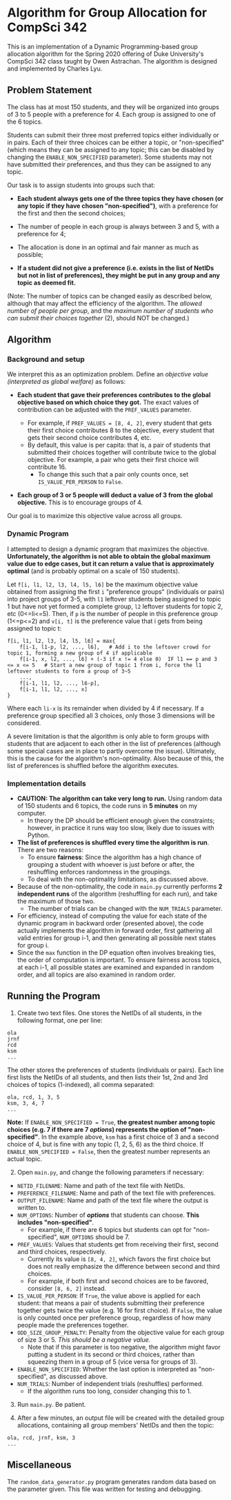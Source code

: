 # Algorithm for Group Allocation for CompSci 342

This is an implementation of a Dynamic Programming-based group allocation
algorithm for the Spring 2020 offering of Duke University's CompSci 342 
class taught by Owen Astrachan. The algorithm is designed and implemented 
by Charles Lyu.

## Problem Statement

The class has at most 150 students, and they will be organized into
groups of 3 to 5 people with a preference for 4. Each group is assigned
to one of the 6 topics.

Students can submit their three most preferred topics either individually
or in pairs. Each of their three choices can be either a topic, or
"non-specified" (which means they can be assigned to any topic; this 
can be disabled by changing the ``ENABLE_NON_SPECIFIED`` parameter). 
Some students may not have submitted their preferences, and thus they 
can be assigned to any topic.

Our task is to assign students into groups such that:

- **Each student always gets one of the three topics they have chosen (or any
topic if they have chosen "non-specified")**, with a preference for the
first and then the second choices;

- The number of people in each group is always between 3 and 5, with a
preference for 4;

- The allocation is done in an optimal and fair manner as much as 
possible;

- **If a student did not give a preference (i.e. exists in the list of
NetIDs but not in list of preferences), they might be put in any group 
and any topic as deemed fit.**

(Note: The number of topics can be changed easily as described below,
although that may affect the efficiency of the algorithm. The *allowed 
number of people per group*, and the *maximum number of students who can
submit their choices together* (2), should NOT be changed.)

## Algorithm

### Background and setup

We interpret this as an optimization problem. Define an *objective value
(interpreted as global welfare)* as follows:

- **Each student that gave their preferences contributes to the global
objective based on which choice they got.** The exact values of 
contribution can be adjusted with the ``PREF_VALUES`` parameter.
    - For example, if ``PREF_VALUES = [8, 4, 2]``, every student that
    gets their first choice contributes 8 to the objective, every student
    that gets their second choice contributes 4, etc.
    - By default, this value is per capita: that is, a pair of students
    that submitted their choices together will contribute twice to
    the global objective. For example, a pair who gets their first choice
    will contribute 16.
        - To change this such that a pair only counts once, set 
        ``IS_VALUE_PER_PERSON`` to ``False``.
        
- **Each group of 3 or 5 people will deduct a value of 3 from the global
objective.** This is to encourage groups of 4.

Our goal is to maximize this objective value across all groups.

### Dynamic Program

I attempted to design a dynamic program that maximizes the objective.
**Unfortunately, the algorithm is not able to obtain the global maximum
value due to edge cases, but it can return a value that is approximately 
optimal** (and is probably optimal on a scale of 150 students).

Let ``f[i, l1, l2, l3, l4, l5, l6]`` be the maximum objective value
obtained from assigning the first ``i`` "preference groups" (individuals 
or pairs) into project groups of 3-5, with ``l1`` leftover students 
being assigned to topic 1 but have not yet formed a complete group,
``l2`` leftover students for topic 2, etc (0<=li<=5). 
Then, if ``p`` is the number of people in this preference group (1<=p<=2)
and ``v[i, t]`` is the preference value that i gets from being assigned
to topic t:

````
f[i, l1, l2, l3, l4, l5, l6] = max{
    f[i-1, l1-p, l2, ..., l6],   # Add i to the leftover crowd for topic 1, forming a new group of 4 if applicable
    f[i-1, x, l2, ..., l6] + (-3 if x != 4 else 0)  IF l1 == p and 3 <= x <= 5   # Start a new group of topic 1 from i, force the l1 leftover students to form a group of 3~5
    ...,
    f[i-1, l1, l2, ..., l6-p],
    f[i-1, l1, l2, ..., x]
}
````

Where each ``li-x`` is its remainder when divided by 4 if necessary.
If a preference group specified all 3 choices, only those 3 dimensions
will be considered.

A severe limitation is that the algorithm is only able to form groups
with students that are adjacent to each other in the list of preferences
(although some special cases are in place to partly overcome the issue).
Ultimately, this is the cause for the algorithm's non-optimality. Also
because of this, the list of preferences is shuffled before the algorithm
executes.

### Implementation details

- **CAUTION: The algorithm can take very long to run.** Using random
data of 150 students and 6 topics, the code runs in **5 minutes** on
my computer.
    - In theory the DP should be efficient enough given the constraints;
    however, in practice it runs way too slow, likely due to issues
    with Python.
- **The list of preferences is shuffled every time the algorithm is 
run**. There are two reasons:
    - To ensure **fairness**: Since the algorithm has a high chance of
    grouping a student with whoever is just before or after, the
    reshuffling enforces randomness in the groupings.
    - To deal with the non-optimality limitations, as discussed above.  
- Because of the non-optimality, the code in ``main.py`` currently 
performs **2 independent runs** of the algorithm (reshuffling for
each run), and take the maximum of those two.
    - The number of trials can be changed with the ``NUM_TRIALS``
    parameter.
- For efficiency, instead of computing the value for each state of the
dynamic program in backward order (presented above), the code
actually implements the algorithm in forward order, first gathering
all valid entries for group i-1, and then generating all possible next
states for group i.
- Since the ``max`` function in the DP equation often involves
breaking ties, the order of computation is important. To ensure 
fairness across topics, at each i-1, all possible states are examined
and expanded in random order, and all topics are also examined in random
order.

## Running the Program

1. Create two text files. One stores the NetIDs of all students, in
the following format, one per line:

````
ola
jrnf
rcd
ksm
...
````

The other stores the preferences of students (individuals or pairs).
Each line first lists the NetIDs of all students, and then lists their
1st, 2nd and 3rd choices of topics (1-indexed), all comma separated:

````
ola, rcd, 1, 3, 5
ksm, 3, 4, 7
...
````

**Note:** If ``ENABLE_NON_SPECIFIED = True``, **the greatest number among
topic choices (e.g. 7 if there are 7 *options*) represents the option
of "non-specified"**. In the example above, ``ksm`` has a first choice 
of 3 and a second choice of 4, but is fine with any topic (1, 2, 5, 6) as 
the third choice. If ``ENABLE_NON_SPECIFIED = False``, then the greatest 
number represents an actual topic.

2. Open ``main.py``, and change the following parameters if necessary:

- ``NETID_FILENAME``: Name and path of the text file with NetIDs.
- ``PREFERENCE_FILENAME``: Name and path of the text file with 
preferences.
- ``OUTPUT_FILENAME``: Name and path of the text file where the output
is written to.
- ``NUM_OPTIONS``: Number of ***options*** that students can choose.
**This includes "non-specified"**.
    - For example, if there are 6 topics but students can opt for
    "non-specified", ``NUM_OPTIONS`` should be 7.
- ``PREF_VALUES``: Values that students get from receiving their first,
second and third choices, respectively.
    - Currently its value is ``[8, 4, 2]``, which favors the first 
    choice but does not really emphasize the difference between second
    and third choices.
    - For example, if both first and second choices are to be favored,
    consider ``[8, 6, 2]`` instead.
- ``IS_VALUE_PER_PERSON``: If ``True``, the value above is applied for
each student: that means a pair of students submitting their preference
together gets twice the value (e.g. 16 for first choice). If ``False``,
the value is only counted once per preference group, regardless of how
many people made the preferences together.
- ``ODD_SIZE_GROUP_PENALTY``: Penalty from the objective value for each
group of size 3 or 5. *This should be a negative value.*
    - Note that if this parameter is too negative, the algorithm might
    favor putting a student in its second or third choices, rather than
    squeezing them in a group of 5 (vice versa for groups of 3).
- ``ENABLE_NON_SPECIFIED``: Whether the last option is interpreted as
"non-specified", as discussed above.
- ``NUM_TRIALS``: Number of independent trials (reshuffles) performed.
    - If the algorithm runs too long, consider changing this to 1.
    
3. Run ``main.py``. Be patient.
 
4. After a few minutes, an output file will be created with the detailed
group allocations, containing all group members' NetIDs and then the
topic:

````
ola, rcd, jrnf, ksm, 3
...
````

## Miscellaneous

The ``random_data_generator.py`` program generates random data based
on the parameter given. This file was written for testing and debugging.